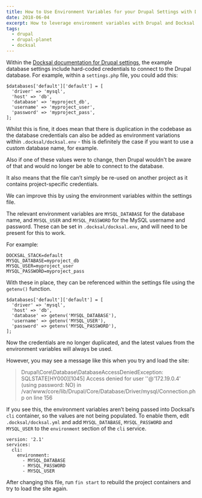 ```yaml
---
title: How to Use Environment Variables for your Drupal Settings with Docksal
date: 2018-06-04
excerpt: How to leverage environment variables with Drupal and Docksal.
tags:
  - drupal
  - drupal-planet
  - docksal
---
```


Within the [Docksal documentation for Drupal settings][0], the example database
settings include hard-coded credentials to connect to the Drupal database. For
example, within a `settings.php` file, you could add this:

```language-php
$databases['default']['default'] = [
  'driver' => 'mysql',
  'host' => 'db',
  'database' => 'myproject_db',
  'username' => 'myproject_user',
  'password' => 'myproject_pass',
];
```

Whilst this is fine, it does mean that there is duplication in the codebase as
the database credentials can also be added as environment variations within
`.docksal/docksal.env` - this is definitely the case if you want to use a custom
database name, for example.

Also if one of these values were to change, then Drupal wouldn't be aware of
that and would no longer be able to connect to the database.

It also means that the file can’t simply be re-used on another project as it
contains project-specific credentials.

We can improve this by using the environment variables within the settings file.

The relevant environment variables are `MYSQL_DATABASE` for the database name,
and `MYSQL_USER` and `MYSQL_PASSWORD` for the MySQL username and password. These
can be set in `.docksal/docksal.env`, and will need to be present for this to
work.

For example:

```
DOCKSAL_STACK=default
MYSQL_DATABASE=myproject_db
MYSQL_USER=myproject_user
MYSQL_PASSWORD=myproject_pass
```

With these in place, they can be referenced within the settings file using the
`getenv()` function.

```
$databases['default']['default'] = [
  'driver' => 'mysql',
  'host' => 'db',
  'database' => getenv('MYSQL_DATABASE'),
  'username' => getenv('MYSQL_USER'),
  'password' => getenv('MYSQL_PASSWORD'),
];
```

Now the credentials are no longer duplicated, and the latest values from the
environment variables will always be used.

However, you may see a message like this when you try and load the site:

> Drupal\Core\Database\DatabaseAccessDeniedException: SQLSTATE[HY000][1045]
> Access denied for user ''@'172.19.0.4' (using password: NO) in
> /var/www/core/lib/Drupal/Core/Database/Driver/mysql/Connection.php on line 156

If you see this, the environment variables aren’t being passed into Docksal’s
`cli` container, so the values are not being populated. To enable them, edit
`.docksal/docksal.yml` and add `MYSQL_DATABASE`, `MYSQL_PASSWORD` and
`MYSQL_USER` to the `environment` section of the `cli` service.

```language-yml
version: '2.1'
services:
  cli:
    environment:
      - MYSQL_DATABASE
      - MYSQL_PASSWORD
      - MYSQL_USER
```

After changing this file, run `fin start` to rebuild the project containers and
try to load the site again.

[0]: https://docksal.readthedocs.io/en/master/advanced/drupal-settings
